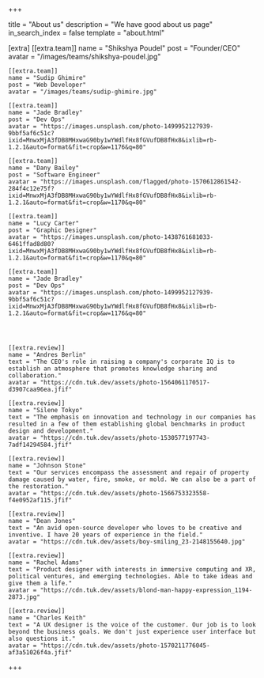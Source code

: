 +++

title = "About us"
description = "We have good about us page"
in_search_index = false
template = "about.html"

[extra]
    [[extra.team]]
    name = "Shikshya Poudel"
    post = "Founder/CEO"
    avatar = "/images/teams/shikshya-poudel.jpg"

    [[extra.team]]
    name = "Sudip Ghimire"
    post = "Web Developer"
    avatar = "/images/teams/sudip-ghimire.jpg"

    [[extra.team]]
    name = "Jade Bradley"
    post = "Dev Ops"
    avatar = "https://images.unsplash.com/photo-1499952127939-9bbf5af6c51c?ixid=MnwxMjA3fDB8MHxwaG90by1wYWdlfHx8fGVufDB8fHx8&ixlib=rb-1.2.1&auto=format&fit=crop&w=1176&q=80"

    [[extra.team]]
    name = "Dany Bailey"
    post = "Software Engineer"
    avatar = "https://images.unsplash.com/flagged/photo-1570612861542-284f4c12e75f?ixid=MnwxMjA3fDB8MHxwaG90by1wYWdlfHx8fGVufDB8fHx8&ixlib=rb-1.2.1&auto=format&fit=crop&w=1170&q=80"

    [[extra.team]]
    name = "Lucy Carter"
    post = "Graphic Designer"
    avatar = "https://images.unsplash.com/photo-1438761681033-6461ffad8d80?ixid=MnwxMjA3fDB8MHxwaG90by1wYWdlfHx8fGVufDB8fHx8&ixlib=rb-1.2.1&auto=format&fit=crop&w=1170&q=80"

    [[extra.team]]
    name = "Jade Bradley"
    post = "Dev Ops"
    avatar = "https://images.unsplash.com/photo-1499952127939-9bbf5af6c51c?ixid=MnwxMjA3fDB8MHxwaG90by1wYWdlfHx8fGVufDB8fHx8&ixlib=rb-1.2.1&auto=format&fit=crop&w=1176&q=80"




    [[extra.review]]
    name = "Andres Berlin"
    text = "The CEO's role in raising a company's corporate IQ is to establish an atmosphere that promotes knowledge sharing and collaboration."
    avatar = "https://cdn.tuk.dev/assets/photo-1564061170517-d3907caa96ea.jfif"

    [[extra.review]]
    name = "Silene Tokyo"
    text = "The emphasis on innovation and technology in our companies has resulted in a few of them establishing global benchmarks in product design and development."
    avatar = "https://cdn.tuk.dev/assets/photo-1530577197743-7adf14294584.jfif"

    [[extra.review]]
    name = "Johnson Stone"
    text = "Our services encompass the assessment and repair of property damage caused by water, fire, smoke, or mold. We can also be a part of the restoration."
    avatar = "https://cdn.tuk.dev/assets/photo-1566753323558-f4e0952af115.jfif"

    [[extra.review]]
    name = "Dean Jones"
    text = "An avid open-source developer who loves to be creative and inventive. I have 20 years of experience in the field."
    avatar = "https://cdn.tuk.dev/assets/boy-smiling_23-2148155640.jpg"

    [[extra.review]]
    name = "Rachel Adams"
    text = "Product designer with interests in immersive computing and XR, political ventures, and emerging technologies. Able to take ideas and give them a life."
    avatar = "https://cdn.tuk.dev/assets/blond-man-happy-expression_1194-2873.jpg"

    [[extra.review]]
    name = "Charles Keith"
    text = "A UX designer is the voice of the customer. Our job is to look beyond the business goals. We don't just experience user interface but also questions it."
    avatar = "https://cdn.tuk.dev/assets/photo-1570211776045-af3a51026f4a.jfif"

+++
